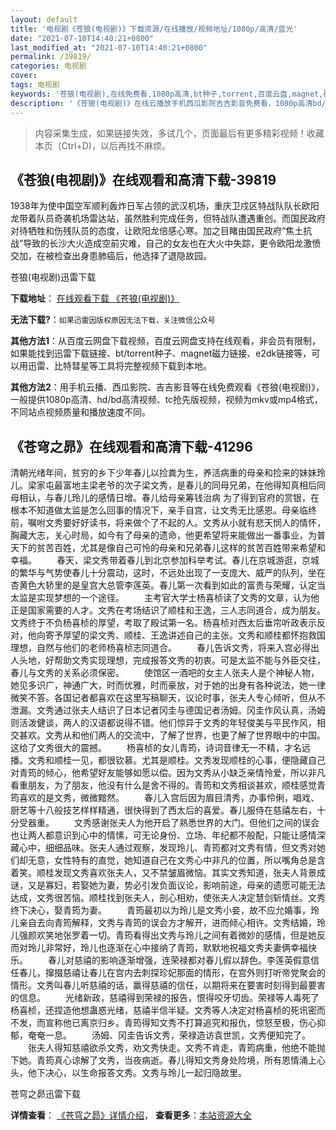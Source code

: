 ```yaml
---
layout: default
title: '电视剧《苍狼(电视剧)》下载资源/在线播放/视频地址/1080p/高清/蓝光'
date: "2021-07-10T14:40:21+0800"
last_modified_at: "2021-07-10T14:40:21+0800"
permalink: /39819/
categories: 电视剧
cover:
tags: 电视剧
keywords: '苍狼(电视剧),在线免费看,1080p高清,bt种子,torrent,百度云盘,magnet,磁力链,迅雷下载资源'
description: '《苍狼(电视剧)》在线云播放手机西瓜影院吉吉影音免费看，1080p高清bd/hd未删减完整版和tc抢先枪版，mkv/mp4格式，附带bt/torrent种子、magnet/磁力链、百度云盘、网盘资源迅雷下载链接'
---
```


>内容采集生成，如果链接失效，多试几个，页面最后有更多精彩视频！收藏本页（Ctrl+D)，以后再找不麻烦。


## 《苍狼(电视剧)》在线观看和高清下载-39819

1938年为使中国空军顺利轰炸日军占领的武汉机场，重庆卫戍区特战队队长欧阳龙带着队员奇袭机场雷达站，虽然胜利完成任务，但特战队遭遇重创。而国民政府对待牺牲和伤残队员的态度，让欧阳龙倍感心寒。加之目睹由国民政府“焦土抗战”导致的长沙大火造成空前灾难，自己的女友也在大火中失踪，更令欧阳龙激愤交加，在被检查出身患肺癌后，他选择了退隐故园。</p>


苍狼(电视剧)迅雷下载

**下载地址**： [在线观看下载 《苍狼(电视剧)》](https://www.993dy.com//vod-detail-id-12465.html) 


**无法下载?**：`如果迅雷因版权原因无法下载，关注微信公众号 `

**其他方法1**：从百度云网盘下载视频，百度云网盘支持在线观看，非会员有限制，如果能找到迅雷下载链接、bt/torrent种子、magnet磁力链接、e2dk链接等，可以用迅雷、比特彗星等工具将完整视频下载到本地。

**其他方法2**：用手机云播、西瓜影院、吉吉影音等在线免费观看《苍狼(电视剧)》，一般提供1080p高清、hd/bd高清视频、tc抢先版视频，视频为mkv或mp4格式，不同站点视频质量和播放速度不同。


## 《苍穹之昴》在线观看和高清下载-41296

清朝光绪年间，贫穷的乡下少年春儿以捡粪为生，养活病重的母亲和捡来的妹妹玲儿。梁家屯最富地主梁老爷的次子梁文秀，是春儿的同母兄弟，在他得知真相后同母相认，与春儿玲儿的感情日增。春儿给母亲筹钱治病 为了得到官府的赏银，在根本不知道做太监是怎么回事的情况下，亲手自宫，让文秀无比感恩。母亲临终前，嘱咐文秀要好好读书，将来做个了不起的人。文秀从小就有悲天悯人的情怀，胸藏大志，关心时局，如今有了母亲的遗命，他更希望将来能做出一番事业，为普天下的贫苦百姓，尤其是像自己可怜的母亲和兄弟春儿这样的贫苦百姓带来希望和幸福。 　　春天，梁文秀带着春儿到北京参加科举考试。春儿在京城游逛，京城的繁华与气势使春儿十分震动，这时，不远处出现了一支庞大、威严的队列，坐在杏黄色大轿里的是皇宫大总管李莲英。春儿第一次看到如此的富贵与荣耀，认定当太监是实现梦想的一个途径。 　　主考官大学士杨喜桢读了文秀的文章，认为他正是国家需要的人才。文秀在考场结识了顺桂和王逸，三人志同道合，成为朋友。文秀终于不负杨喜桢的厚望，考取了殿试第一名。杨喜桢对西太后垂帘听政表示反对，他向寄予厚望的梁文秀、顺桂、王逸讲述自己的主张。文秀和顺桂都怀抱救国理想，自然与他们的老师杨喜桢志同道合。 　　春儿告诉文秀，将来入宫必得出人头地，好帮助文秀实现理想，完成报答文秀的初衷。可是太监不能与外臣交往，春儿与文秀的关系必须保密。 　　使馆区一酒吧的女主人张夫人是个神秘人物，她见多识广，神通广大，时而优雅，时而豪放，对于她的出身有各种说法，她一律微笑不答。各国记者都喜欢在这里写稿聊天，议论时事，张夫人专心倾听，但从不泄漏。文秀通过张夫人结识了日本记者冈圭与德国记者汤姆。冈圭作风认真，汤姆则活泼健谈，两人的汉语都说得不错。他们惊异于文秀的年轻俊美与平民作风，相交甚欢。文秀从和他们两人的交流中，了解了世界，也更了解了世界眼中的中国。这给了文秀很大的震撼。 　　杨喜桢的女儿青筠，诗词音律无一不精，才名远播。文秀和顺桂一见，都很钦慕。尤其是顺桂。文秀发现顺桂的心事，便隐藏自己对青筠的倾心，他希望好友能够如愿以偿。因为文秀从小缺乏亲情怜爱，所以非凡看重朋友，为了朋友，他没有什么是舍不得的。青筠和文秀相谈甚欢，顺桂感觉青筠喜欢的是文秀，微微黯然。 　　春儿入宫后因为眉目清秀，办事伶俐，唱戏、厨艺等十八般技艺样样精通，很快得到了西太后的喜爱。春儿服侍在慈禧左右，十分受器重。 　　文秀感谢张夫人为他开启了熟悉世界的大门。但他们之间的误会也让两人都意识到心中的情愫，可无论身份、立场、年纪都不般配，只能让感情深藏心中，细细品味。张夫人通过观察，发现玲儿、青筠都对文秀有情，但文秀对她们却无意，女性特有的直觉，她知道自己在文秀心中非凡的位置，所以嘴角总是含着笑。顺桂发现文秀喜欢张夫人，又不禁皱眉微恼。其实文秀知道，张夫人背景成谜，又是寡妇，若娶她为妻，势必引发负面议论，影响前途，母亲的遗愿可能无法达成，文秀很苦恼。顺桂找到张夫人，剖心相劝，使张夫人决定慧剑斩情丝。文秀终下决心，娶青筠为妻。 　　青筠最初以为玲儿是文秀小妾，故不应允婚事，玲儿亲自去向青筠解释，文秀与青筠的误会方才解开，进而倾心相许。文秀结婚，玲儿强颜欢笑地张罗着一切。青筠看得出文秀与玲儿之间有着微妙的感情，但是她反而对玲儿非常好，玲儿也逐渐在心中接纳了青筠，默默地祝福文秀夫妻俩幸福快乐。 　　春儿对慈禧的影响逐渐增强，连荣禄都对春儿假以辞色。李莲英假意信任春儿，撺掇慈禧让春儿在宫内去刺探珍妃那面的情形，在宫外则打听帝党聚会的情形。文秀叫春儿听慈禧的话，赢得慈禧的信任，以期将来在要害时刻得到最要害的信息。 　　光绪新政，慈禧得到荣禄的报告，恨得咬牙切齿。荣禄等人毒死了杨喜桢，还捏造他想蛊惑光绪，慈禧半信半疑。文秀等人决定对杨喜桢的死讯密而不发，而宣称他已离京归乡。青筠得知文秀不打算追究和报仇，惊怒至极，伤心抑郁，奄奄一息。 　　汤姆、冈圭告诉文秀，荣禄造访袁世凯，文秀便知完了。 　　张夫人得知慈禧欲杀文秀，劝文秀快走。文秀不肯走，青筠病重，他绝不能抛下她。青筠真心谅解了文秀，当夜病逝。春儿得知文秀身处险境，所有恩情涌上心头，他下决心，以生命报答文秀。文秀与玲儿一起归隐故里。


苍穹之昴迅雷下载

**详情查看**： [《苍穹之昴》详情介绍](/movie/41296/)， **查看更多**：[本站资源大全](/movie/t/all/)

